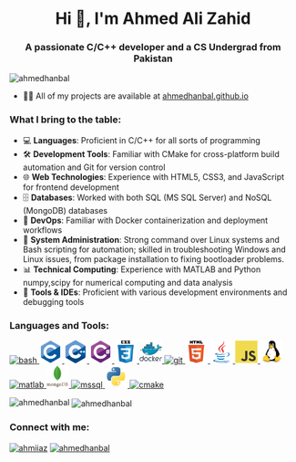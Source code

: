 <h1 align="center">Hi 👋, I'm Ahmed Ali Zahid</h1>
<h3 align="center">A passionate C/C++ developer and a CS Undergrad from Pakistan</h3>

<p align="left"> <img src="https://komarev.com/ghpvc/?username=ahmedhanbal&label=Profile%20views&color=0e75b6&style=flat" alt="ahmedhanbal" /> </p>

- 👨‍💻 All of my projects are available at [ahmedhanbal.github.io](ahmedhanbal.github.io)

### What I bring to the table:

- 💻 **Languages**: Proficient in C/C++ for all sorts of programming
- 🛠️ **Development Tools**: Familiar with CMake for cross-platform build automation and Git for version control
- 🌐 **Web Technologies**: Experience with HTML5, CSS3, and JavaScript for frontend development
- 🗄️ **Databases**: Worked with both SQL (MS SQL Server) and NoSQL (MongoDB) databases
- 🐳 **DevOps**: Familiar with Docker containerization and deployment workflows
- 🐧 **System Administration**: Strong command over Linux systems and Bash scripting for automation; skilled in troubleshooting Windows and Linux issues, from package installation to fixing bootloader problems.
- 📊 **Technical Computing**: Experience with MATLAB and Python numpy,scipy for numerical computing and data analysis
- 🔧 **Tools & IDEs**: Proficient with various development environments and debugging tools

<h3 align="left">Languages and Tools:</h3>
<p align="left"> <a href="https://www.gnu.org/software/bash/" target="_blank" rel="noreferrer"> <img src="https://www.vectorlogo.zone/logos/gnu_bash/gnu_bash-icon.svg" alt="bash" width="40" height="40"/> </a> <a href="https://www.cprogramming.com/" target="_blank" rel="noreferrer"> <img src="https://raw.githubusercontent.com/devicons/devicon/master/icons/c/c-original.svg" alt="c" width="40" height="40"/> </a> <a href="https://www.w3schools.com/cpp/" target="_blank" rel="noreferrer"> <img src="https://raw.githubusercontent.com/devicons/devicon/master/icons/cplusplus/cplusplus-original.svg" alt="cplusplus" width="40" height="40"/> </a> <a href="https://www.w3schools.com/cs/" target="_blank" rel="noreferrer"> <img src="https://raw.githubusercontent.com/devicons/devicon/master/icons/csharp/csharp-original.svg" alt="csharp" width="40" height="40"/> </a> <a href="https://www.w3schools.com/css/" target="_blank" rel="noreferrer"> <img src="https://raw.githubusercontent.com/devicons/devicon/master/icons/css3/css3-original-wordmark.svg" alt="css3" width="40" height="40"/> </a> <a href="https://www.docker.com/" target="_blank" rel="noreferrer"> <img src="https://raw.githubusercontent.com/devicons/devicon/master/icons/docker/docker-original-wordmark.svg" alt="docker" width="40" height="40"/> </a> <a href="https://git-scm.com/" target="_blank" rel="noreferrer"> <img src="https://www.vectorlogo.zone/logos/git-scm/git-scm-icon.svg" alt="git" width="40" height="40"/> </a> <a href="https://www.w3.org/html/" target="_blank" rel="noreferrer"> <img src="https://raw.githubusercontent.com/devicons/devicon/master/icons/html5/html5-original-wordmark.svg" alt="html5" width="40" height="40"/> </a> <a href="https://www.java.com" target="_blank" rel="noreferrer"> <img src="https://raw.githubusercontent.com/devicons/devicon/master/icons/java/java-original.svg" alt="java" width="40" height="40"/> </a> <a href="https://developer.mozilla.org/en-US/docs/Web/JavaScript" target="_blank" rel="noreferrer"> <img src="https://raw.githubusercontent.com/devicons/devicon/master/icons/javascript/javascript-original.svg" alt="javascript" width="40" height="40"/> </a> <a href="https://www.linux.org/" target="_blank" rel="noreferrer"> <img src="https://raw.githubusercontent.com/devicons/devicon/master/icons/linux/linux-original.svg" alt="linux" width="40" height="40"/> </a> <a href="https://www.mathworks.com/" target="_blank" rel="noreferrer"> <img src="https://upload.wikimedia.org/wikipedia/commons/2/21/Matlab_Logo.png" alt="matlab" width="40" height="40"/> </a> <a href="https://www.mongodb.com/" target="_blank" rel="noreferrer"> <img src="https://raw.githubusercontent.com/devicons/devicon/master/icons/mongodb/mongodb-original-wordmark.svg" alt="mongodb" width="40" height="40"/> </a> <a href="https://www.microsoft.com/en-us/sql-server" target="_blank" rel="noreferrer"> <img src="https://www.svgrepo.com/show/303229/microsoft-sql-server-logo.svg" alt="mssql" width="40" height="40"/> </a> <a href="https://www.python.org" target="_blank" rel="noreferrer"> <img src="https://raw.githubusercontent.com/devicons/devicon/master/icons/python/python-original.svg" alt="python" width="40" height="40"/> </a> <a href="https://www.python.org" target="_blank" rel="noreferrer"> <img src="https://github.com/user-attachments/assets/110001cc-996b-4e74-b2d1-5383e56636a8" alt="cmake" width="40" height="40"/> </a> </p>

<p><img align="left" src="https://github-readme-stats.vercel.app/api/top-langs?username=ahmedhanbal&show_icons=true&locale=en&layout=compact" alt="ahmedhanbal" /></p>

<p>&nbsp;<img align="center" src="https://github-readme-stats.vercel.app/api?username=ahmedhanbal&show_icons=true&locale=en" alt="ahmedhanbal" /></p>

<h3 align="left">Connect with me:</h3>
<p align="left">
<a href="https://twitter.com/ahmiiaz" target="blank"><img align="center" src="https://raw.githubusercontent.com/rahuldkjain/github-profile-readme-generator/master/src/images/icons/Social/twitter.svg" alt="ahmiiaz" height="30" width="40" /></a>
<a href="https://linkedin.com/in/ahmedhanbal" target="blank"><img align="center" src="https://raw.githubusercontent.com/rahuldkjain/github-profile-readme-generator/master/src/images/icons/Social/linked-in-alt.svg" alt="ahmedhanbal" height="30" width="40" /></a>
</p>

